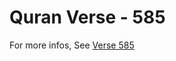 # Quran Verse - 585 

For more infos, See [Verse 585](https://www.quranbookk.com/quran/search?q=585)